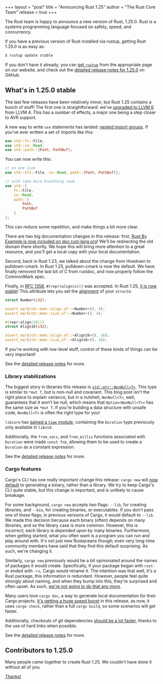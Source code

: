 +++
layout = "post"
title = "Announcing Rust 1.25"
author = "The Rust Core Team"
release = true
+++

The Rust team is happy to announce a new version of Rust, 1.25.0. Rust is a
systems programming language focused on safety, speed, and concurrency.

If you have a previous version of Rust installed via rustup, getting Rust
1.25.0 is as easy as:

```bash
$ rustup update stable
```

If you don't have it already, you can [get `rustup`][install] from the
appropriate page on our website, and check out the [detailed release notes for
1.25.0][notes] on GitHub.

[install]: https://www.rust-lang.org/install.html
[notes]: https://github.com/rust-lang/rust/blob/master/RELEASES.md#version-1250-2018-03-29

## What's in 1.25.0 stable

The last few releases have been relatively minor, but Rust 1.25 contains a
bunch of stuff! The first one is straightforward: we've [upgraded to LLVM 6]
from LLVM 4. This has a number of effects, a major one
being a step closer to AVR support.

A new way to write `use` statements has landed: [nested import groups]. If you've
ever written a set of imports like this:

```rust
use std::fs::File;
use std::io::Read;
use std::path::{Path, PathBuf};
```

You can now write this:

```rust
// on one line
use std::{fs::File, io::Read, path::{Path, PathBuf}};

// with some more breathing room
use std::{
    fs::File,
    io::Read,
    path::{
        Path,
        PathBuf
    }
};
```

This can reduce some repetition, and make things a bit more clear.

There are two big documentation changes in this release: first, [Rust By
Example is now included on doc.rust-lang.org]! We'll be redirecting the old
domain there shortly. We hope this will bring more attention to a great
resource, and you'll get a local copy with your local documentation.

Second, back in Rust 1.23, we talked about the change from Hoedown to
pulldown-cmark. In Rust 1.25, pulldown-cmark is now the default. We have
finally removed the last bit of C from rustdoc, and now properly follow the
CommonMark spec.

Finally, in [RFC 1358], `#[repr(align(x))]` was accepted. In Rust
1.25, [it is now stable]! This attribute lets you set the [alignment]
of your `struct`s:

```rust
struct Number(i32);

assert_eq!(std::mem::align_of::<Number>(), 4);
assert_eq!(std::mem::size_of::<Number>(), 4);

#[repr(align(16))]
struct Align16(i32);

assert_eq!(std::mem::align_of::<Align16>(), 16);
assert_eq!(std::mem::size_of::<Align16>(), 16);
```

If you're working with low-level stuff, control of these kinds of things
can be very important!

[upgraded to LLVM 6]: https://github.com/rust-lang/rust/pull/47828
[nested import groups]: https://github.com/rust-lang/rust/pull/47948
[Rust By Example is now included on doc.rust-lang.org]: https://doc.rust-lang.org/rust-by-example/
[RFC 1358]: https://github.com/rust-lang/rfcs/blob/master/text/1358-repr-align.md
[it is now stable]: https://github.com/rust-lang/rust/pull/47006
[alignment]: https://en.wikipedia.org/wiki/Data_structure_alignment

See the [detailed release notes][notes] for more.

### Library stabilizations

The biggest story in libraries this release is [`std::ptr::NonNull<T>`]. This type
is similar to `*mut T`, but is non-null and covariant. This blog post isn't the right
place to explain variance, but in a nutshell, `NonNull<T>`, well, guarantees that it
won't be null, which means that `Option<NonNull<T>>` has the same size as `*mut T`.
If you're building a data structure with unsafe code, `NonNull<T>` is often the right
type for you!

[`std::ptr::NonNull<T>`]: https://doc.rust-lang.org/std/ptr/struct.NonNull.html

`libcore` has [gained a `time` module](https://doc.rust-lang.org/core/time/),
containing the `Duration` type previously only available in `libstd`.

Additionally, the `from_secs`, and `from_millis` functions associated with
`Duration` were made `const fn`s, allowing them to be used to create a
`Duration` as a constant expression.

See the [detailed release notes][notes] for more.

### Cargo features

Cargo's CLI has one really important change this release: `cargo new` will
[now default](https://github.com/rust-lang/cargo/pull/5029) to generating a
binary, rather than a library. We try to keep Cargo's CLI quite stable, but
this change is important, and is unlikely to cause breakage.

For some background, `cargo new` accepts two flags: `--lib`, for creating libraries,
and `--bin`, for creating binaries, or executables. If you don't pass one of these
flags, in previous versions of Cargo, it would default to `--lib`. We made this
decision because each binary (often) depends on many libraries, and so the library
case is more common. However, this is incorrect; each library is *depended upon* by
many binaries. Furthermore, when getting started, what you often want is a program
you can run and play around with. It's not just new Rustaceans though; even very
long-time community members have said that they find this default surprising.
As such, we're changing it.

Similarly, `cargo new` previously would be a bit opinionated around the names
of packages it would create. Specifically, if your package began with `rust-`
or ended with `-rs`, Cargo would rename it. The intention was that well,
it's a Rust package, this information is redundant. However, people feel
quite strongly about naming, and when they bump into this, they're surprised
and often upset. As such, [we're not going to do that any
more](https://github.com/rust-lang/cargo/pull/5013).

Many users love `cargo doc`, a way to generate local documentation for their
Cargo projects. [It's getting a huge speed
boost](https://github.com/rust-lang/cargo/pull/4976) in this release, as now,
it uses `cargo check`, rather than a full `cargo build`, so some scenarios
will get faster.

Additionally, checkouts of git dependencies [should be a lot
faster](https://github.com/rust-lang/cargo/pull/4919), thanks to the use of
hard links when possible.

See the [detailed release notes][notes] for more.

## Contributors to 1.25.0

Many people came together to create Rust 1.25. We couldn't have done it
without all of you.

[Thanks!](https://thanks.rust-lang.org/rust/1.25.0)

